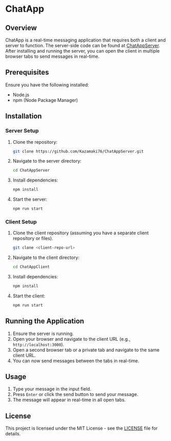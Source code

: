 # ChatApp

## Overview
ChatApp is a real-time messaging application that requires both a client and server to function. The server-side code can be found at [ChatAppServer](https://github.com/Kazamaki76/ChatAppServer). After installing and running the server, you can open the client in multiple browser tabs to send messages in real-time.

## Prerequisites
Ensure you have the following installed:
- Node.js
- npm (Node Package Manager)

## Installation

### Server Setup
1. Clone the repository:
    ```bash
    git clone https://github.com/Kazamaki76/ChatAppServer.git
    ```
2. Navigate to the server directory:
    ```bash
    cd ChatAppServer
    ```
3. Install dependencies:
    ```bash
    npm install
    ```
4. Start the server:
    ```bash
    npm run start
    ```

### Client Setup
1. Clone the client repository (assuming you have a separate client repository or files).
    ```bash
    git clone <client-repo-url>
    ```
2. Navigate to the client directory:
    ```bash
    cd ChatAppClient
    ```
3. Install dependencies:
    ```bash
    npm install
    ```
4. Start the client:
    ```bash
    npm run start
    ```

## Running the Application
1. Ensure the server is running.
2. Open your browser and navigate to the client URL (e.g., `http://localhost:3000`).
3. Open a second browser tab or a private tab and navigate to the same client URL.
4. You can now send messages between the tabs in real-time.

## Usage
1. Type your message in the input field.
2. Press `Enter` or click the send button to send your message.
3. The message will appear in real-time in all open tabs.

## License
This project is licensed under the MIT License - see the [LICENSE](LICENSE) file for details.


